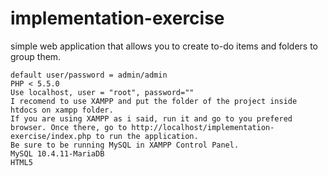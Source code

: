 # implementation-exercise
simple web application that allows you to create to-do items and folders to group them.

	default user/password = admin/admin
	PHP < 5.5.0
	Use localhost, user = "root", password=""
	I recomend to use XAMPP and put the folder of the project inside htdocs on xampp folder.
	If you are using XAMPP as i said, run it and go to you prefered browser. Once there, go to http://localhost/implementation-exercise/index.php to run the application.
	Be sure to be running MySQL in XAMPP Control Panel.
	MySQL 10.4.11-MariaDB
	HTML5
